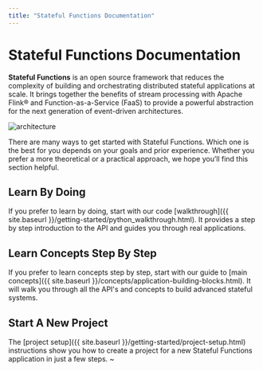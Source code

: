 ```yaml
---
title: "Stateful Functions Documentation"
---
```


Stateful Functions Documentation
================================

**Stateful Functions** is an open source framework that reduces the complexity of building and orchestrating distributed stateful applications at scale. It brings together the benefits of stream processing with Apache Flink® and Function-as-a-Service (FaaS) to provide a powerful abstraction for the next generation of event-driven architectures.

![architecture](/fig/stateful_functions.png)

There are many ways to get started with Stateful Functions.
Which one is the best for you depends on your goals and prior experience.
Whether you prefer a more theoretical or a practical approach, we hope you’ll find this section helpful.

## Learn By Doing

If you prefer to learn by doing, start with our code [walkthrough]({{ site.baseurl }}/getting-started/python_walkthrough.html).
It provides a step by step introduction to the API and guides you through real applications.

## Learn Concepts Step By Step

If you prefer to learn concepts step by step, start with our guide to [main concepts]({{ site.baseurl }}/concepts/application-building-blocks.html).
It will walk you through all the API's and concepts to build advanced stateful systems.


## Start A New Project

The [project setup]({{ site.baseurl }}/getting-started/project-setup.html) instructions show you how to create a project for a new Stateful Functions application in just a few steps.
~
